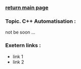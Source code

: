 ### [return main page](../README.md)

### Topic. C++ Automatisation :
not be soon ...

### Exetern links :
* link 1
* link 2
